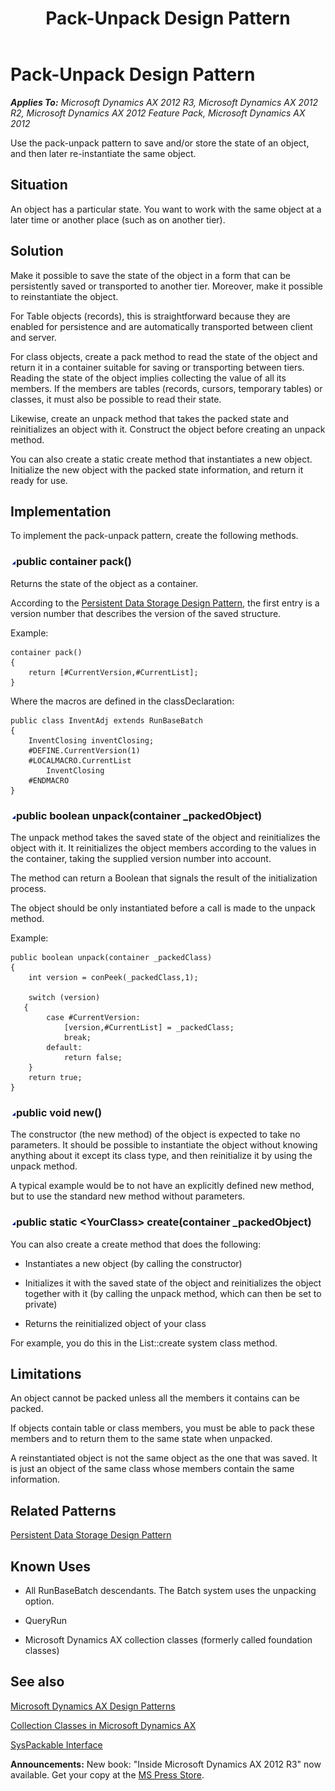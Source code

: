 ﻿---
title: Pack-Unpack Design Pattern
TOCTitle: Pack-Unpack
ms:assetid: e2db506c-4cae-4178-8ca6-2ca45158db3c
ms:mtpsurl: https://msdn.microsoft.com/en-us/library/Aa879675(v=AX.60)
ms:contentKeyID: 35253124
ms.date: 05/18/2015
mtps_version: v=AX.60
---

# Pack-Unpack Design Pattern 


_**Applies To:** Microsoft Dynamics AX 2012 R3, Microsoft Dynamics AX 2012 R2, Microsoft Dynamics AX 2012 Feature Pack, Microsoft Dynamics AX 2012_

Use the pack-unpack pattern to save and/or store the state of an object, and then later re-instantiate the same object.

## Situation

An object has a particular state. You want to work with the same object at a later time or another place (such as on another tier).

## Solution

Make it possible to save the state of the object in a form that can be persistently saved or transported to another tier. Moreover, make it possible to reinstantiate the object.

For Table objects (records), this is straightforward because they are enabled for persistence and are automatically transported between client and server.

For class objects, create a pack method to read the state of the object and return it in a container suitable for saving or transporting between tiers. Reading the state of the object implies collecting the value of all its members. If the members are tables (records, cursors, temporary tables) or classes, it must also be possible to read their state.

Likewise, create an unpack method that takes the packed state and reinitializes an object with it. Construct the object before creating an unpack method.

You can also create a static create method that instantiates a new object. Initialize the new object with the packed state information, and return it ready for use.

## Implementation

To implement the pack-unpack pattern, create the following methods.

### ![Aa879675.collapse\_all(en-us,AX.60).gif](images/Gg863931.collapse_all(en-us,AX.60).gif "Aa879675.collapse_all(en-us,AX.60).gif")public container pack()

Returns the state of the object as a container.

According to the [Persistent Data Storage Design Pattern](persistent-data-storage-design-pattern.md), the first entry is a version number that describes the version of the saved structure.

Example:

    container pack() 
    {
        return [#CurrentVersion,#CurrentList]; 
    }

Where the macros are defined in the classDeclaration:

    public class InventAdj extends RunBaseBatch 
    {
        InventClosing inventClosing;
        #DEFINE.CurrentVersion(1)
        #LOCALMACRO.CurrentList
            InventClosing
        #ENDMACRO 
    }

### ![Aa879675.collapse\_all(en-us,AX.60).gif](images/Gg863931.collapse_all(en-us,AX.60).gif "Aa879675.collapse_all(en-us,AX.60).gif")public boolean unpack(container \_packedObject)

The unpack method takes the saved state of the object and reinitializes the object with it. It reinitializes the object members according to the values in the container, taking the supplied version number into account.

The method can return a Boolean that signals the result of the initialization process.

The object should be only instantiated before a call is made to the unpack method.

Example:

    public boolean unpack(container _packedClass) 
    {
        int version = conPeek(_packedClass,1);
        
        switch (version)    
       {        
            case #CurrentVersion:
                [version,#CurrentList] = _packedClass;
                break;
            default:
                return false;
        }
        return true;
    }

### ![Aa879675.collapse\_all(en-us,AX.60).gif](images/Gg863931.collapse_all(en-us,AX.60).gif "Aa879675.collapse_all(en-us,AX.60).gif")public void new()

The constructor (the new method) of the object is expected to take no parameters. It should be possible to instantiate the object without knowing anything about it except its class type, and then reinitialize it by using the unpack method.

A typical example would be to not have an explicitly defined new method, but to use the standard new method without parameters.

### ![Aa879675.collapse\_all(en-us,AX.60).gif](images/Gg863931.collapse_all(en-us,AX.60).gif "Aa879675.collapse_all(en-us,AX.60).gif")public static \<YourClass\> create(container \_packedObject)

You can also create a create method that does the following:

  - Instantiates a new object (by calling the constructor)

  - Initializes it with the saved state of the object and reinitializes the object together with it (by calling the unpack method, which can then be set to private)

  - Returns the reinitialized object of your class

For example, you do this in the List::create system class method.

## Limitations

An object cannot be packed unless all the members it contains can be packed.

If objects contain table or class members, you must be able to pack these members and to return them to the same state when unpacked.

A reinstantiated object is not the same object as the one that was saved. It is just an object of the same class whose members contain the same information.

## Related Patterns

[Persistent Data Storage Design Pattern](persistent-data-storage-design-pattern.md)

## Known Uses

  - All RunBaseBatch descendants. The Batch system uses the unpacking option.

  - QueryRun

  - Microsoft Dynamics AX collection classes (formerly called foundation classes)

## See also

[Microsoft Dynamics AX Design Patterns](microsoft-dynamics-ax-design-patterns.md)

[Collection Classes in Microsoft Dynamics AX](collection-classes-in-microsoft-dynamics-ax.md)

[SysPackable Interface](https://msdn.microsoft.com/en-us/library/gg963713\(v=ax.60\))

  
**Announcements:** New book: "Inside Microsoft Dynamics AX 2012 R3" now available. Get your copy at the [MS Press Store](https://www.microsoftpressstore.com/store/inside-microsoft-dynamics-ax-2012-r3-9780735685109).

